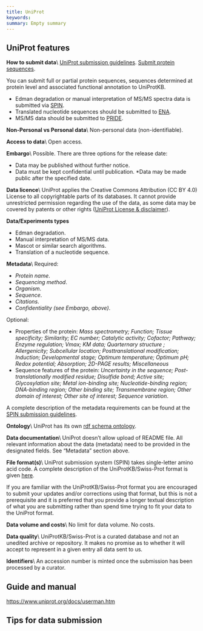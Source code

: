 ```yaml
---
title: UniProt
keywords:
summary: Empty summary
---
```

## UniProt features
**How to submit data**\\
[UniProt submission guidelines](https://www.uniprot.org/help/submissions).
[Submit protein sequences](https://www.ebi.ac.uk/swissprot/Submissions/spin/help).

You can submit full or partial protein sequences, sequences determined at protein level and associated functional annotation to UniProtKB.
* Edman degradation or manual interpretation of MS/MS spectra data is submitted via [SPIN](https://www.ebi.ac.uk/swissprot/Submissions/spin/account/login).
* Translated nucleotide sequences should be submitted to [ENA](https://www.ebi.ac.uk/ena/browser/home).
* MS/MS data should be submitted to [PRIDE](https://www.ebi.ac.uk/pride/).


**Non-Personal vs Personal data**\\
Non-personal data (non-identifiable).

**Access to data**\\
Open access.

**Embargo**\\
Possible. There are three options for the release date:
* Data may be published without further notice.
* Data must be kept confidential until publication.
*Data may be made public after the specified date.

**Data licence**\\
UniProt applies the Creative Commons Attribution (CC BY 4.0) License to all copyrightable parts of its databases. It cannot provide unrestricted permission regarding the use of the data, as some data may be covered by patents or other rights ([UniProt License & disclaimer](https://www.uniprot.org/help/license)).

**Data/Experiments types**
* Edman degradation.
* Manual interpretation of MS/MS data.
* Mascot or similar search algorithms.
* Translation of a nucleotide sequence.

**Metadata**\\
Required:
* *Protein name*.
* *Sequencing method*.
* *Organism*.
* *Sequence*.
* *Citations*.
* *Confidentiality (see Embargo, above)*.

Optional:
* Properties of the protein: *Mass spectrometry; Function; Tissue specificity; Similarity; EC number; Catalytic activity; Cofactor; Pathway; Enzyme regulation; Vmax; KM data; Quarternary structure ; Allergenicity; Subcellular location; Posttranslational modification; Induction; Developmental stage; Optimum temperature; Optimum pH; Redox potential; Absorption; 2D-PAGE results; Miscellaneous*
* Sequence features of the protein: *Uncertainty in the sequence; Post-translationally modified residue; Disulfide bond; Active site; Glycosylation site; Metal ion-binding site; Nucleotide-binding region; DNA-binding region; Other binding site; Transmembrane region; Other domain of interest; Other site of interest; Sequence variation*.

A complete description of the metadata requirements can be found at the [SPIN submission guidelines](https://www.ebi.ac.uk/swissprot/Submissions/spin/help#publish).

**Ontology**\\
UniProt has its own [rdf schema ontology](http://ontologies.berkeleybop.org/mi.owl).

**Data documentation**\\
UniProt doesn’t allow upload of README file. All relevant information about the data (metadata) need to be provided in the designated fields. See “Metadata” section above.

**File format(s)**\\
UniProt submission system (SPIN) takes single-letter amino acid code. A complete description of the UniProtKB/Swiss-Prot format is given [here](https://web.expasy.org/docs/userman.html#genstruc).

If you are familiar with the UniProtKB/Swiss-Prot format you are encouraged to submit your updates and/or corrections using that format, but this is not a prerequisite and it is preferred that you provide a longer textual description of what you are submitting rather than spend time trying to fit your data to the UniProt format.

**Data volume and costs**\\
No limit for data volume. No costs.

**Data quality**\\
UniProtKB/Swiss-Prot is a curated database and not an unedited archive or repository. It makes no promise as to whether it will accept to represent in a given entry all data sent to us.

**Identifiers**\\
An accession number is minted once the submission has been processed by a curator.

## Guide and manual
https://www.uniprot.org/docs/userman.htm


## Tips for data submission
